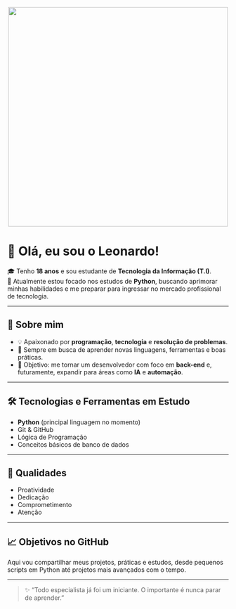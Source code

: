<p align="center">
  <img src="https://media.giphy.com/media/bGgsc5mWoryfgKBx1u/giphy.gif" width="500"/>
</p>

# 👋 Olá, eu sou o Leonardo!  

🎓 Tenho **18 anos** e sou estudante de **Tecnologia da Informação (T.I)**.  
🐍 Atualmente estou focado nos estudos de **Python**, buscando aprimorar minhas habilidades e me preparar para ingressar no mercado profissional de tecnologia.  

---

## 🚀 Sobre mim  
- 💡 Apaixonado por **programação**, **tecnologia** e **resolução de problemas**.  
- 📘 Sempre em busca de aprender novas linguagens, ferramentas e boas práticas.  
- 🎯 Objetivo: me tornar um desenvolvedor com foco em **back-end** e, futuramente, expandir para áreas como **IA** e **automação**.  

---

## 🛠️ Tecnologias e Ferramentas em Estudo  
- **Python** (principal linguagem no momento)  
- Git & GitHub  
- Lógica de Programação  
- Conceitos básicos de banco de dados  

---

## 🌟 Qualidades  
- Proatividade  
- Dedicação  
- Comprometimento  
- Atenção  

---

## 📈 Objetivos no GitHub  
Aqui vou compartilhar meus projetos, práticas e estudos, desde pequenos scripts em Python até projetos mais avançados com o tempo.  

---

> ✨ “Todo especialista já foi um iniciante. O importante é nunca parar de aprender.”  
